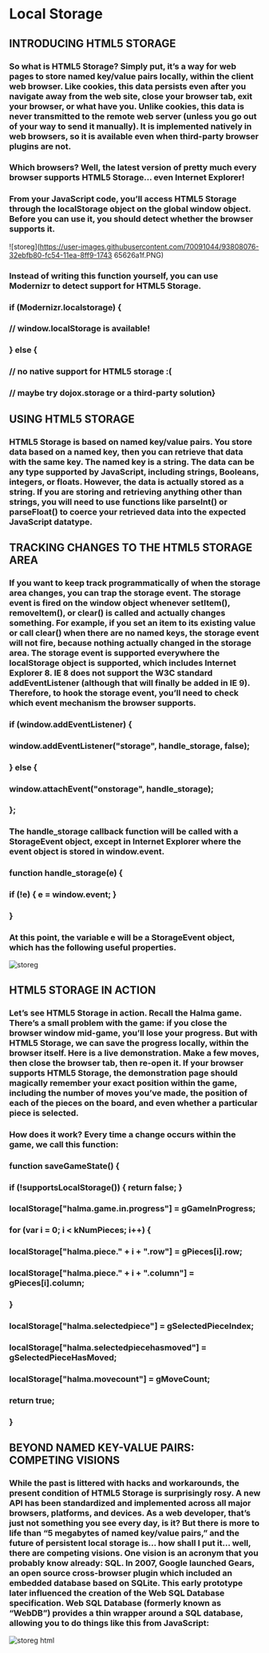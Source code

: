 # Local Storage

## INTRODUCING HTML5 STORAGE

### So what is HTML5 Storage? Simply put, it’s a way for web pages to store named key/value pairs locally, within the client web browser. Like cookies, this data persists even after you navigate away from the web site, close your browser tab, exit your browser, or what have you. Unlike cookies, this data is never transmitted to the remote web server (unless you go out of your way to send it manually). It is implemented natively in web browsers, so it is available even when third-party browser plugins are not.

### Which browsers? Well, the latest version of pretty much every browser supports HTML5 Storage… even Internet Explorer!
### From your JavaScript code, you’ll access HTML5 Storage through the localStorage object on the global window object. Before you can use it, you should detect whether the browser supports it.
![storeg](https://user-images.githubusercontent.com/70091044/93808076-32ebfb80-fc54-11ea-8ff9-1743
65626a1f.PNG)

### Instead of writing this function yourself, you can use Modernizr to detect support for HTML5 Storage.

### if (Modernizr.localstorage) {
### // window.localStorage is available!
### } else {
###  // no native support for HTML5 storage :(
###  // maybe try dojox.storage or a third-party solution}



## USING HTML5 STORAGE

### HTML5 Storage is based on named key/value pairs. You store data based on a named key, then you can retrieve that data with the same key. The named key is a string. The data can be any type supported by JavaScript, including strings, Booleans, integers, or floats. However, the data is actually stored as a string. If you are storing and retrieving anything other than strings, you will need to use functions like parseInt() or parseFloat() to coerce your retrieved data into the expected JavaScript datatype.



## TRACKING CHANGES TO THE HTML5 STORAGE AREA


### If you want to keep track programmatically of when the storage area changes, you can trap the storage event. The storage event is fired on the window object whenever setItem(), removeItem(), or clear() is called and actually changes something. For example, if you set an item to its existing value or call clear() when there are no named keys, the storage event will not fire, because nothing actually changed in the storage area. The storage event is supported everywhere the localStorage object is supported, which includes Internet Explorer 8. IE 8 does not support the W3C standard addEventListener (although that will finally be added in IE 9). Therefore, to hook the storage event, you’ll need to check which event mechanism the browser supports. 

### if (window.addEventListener) {
### window.addEventListener("storage", handle_storage, false);
### } else {
###  window.attachEvent("onstorage", handle_storage);
### };
### The handle_storage callback function will be called with a StorageEvent object, except in Internet Explorer where the event object is stored in window.event.

### function handle_storage(e) {
###  if (!e) { e = window.event; }
### }
### At this point, the variable e will be a StorageEvent object, which has the following useful properties.
![storeg](https://user-images.githubusercontent.com/70091044/93810408-49478680-fc57-11ea-8586-00800e5c5f24.PNG)
## HTML5 STORAGE IN ACTION
### Let’s see HTML5 Storage in action. Recall the Halma game. There’s a small problem with the game: if you close the browser window mid-game, you’ll lose your progress. But with HTML5 Storage, we can save the progress locally, within the browser itself. Here is a live demonstration. Make a few moves, then close the browser tab, then re-open it. If your browser supports HTML5 Storage, the demonstration page should magically remember your exact position within the game, including the number of moves you’ve made, the position of each of the pieces on the board, and even whether a particular piece is selected.

### How does it work? Every time a change occurs within the game, we call this function:

### function saveGameState() {
###    if (!supportsLocalStorage()) { return false; }
###    localStorage["halma.game.in.progress"] = gGameInProgress;
###    for (var i = 0; i < kNumPieces; i++) {
###	localStorage["halma.piece." + i + ".row"] = gPieces[i].row;
###	localStorage["halma.piece." + i + ".column"] = gPieces[i].column;
###    }
###    localStorage["halma.selectedpiece"] = gSelectedPieceIndex;
###    localStorage["halma.selectedpiecehasmoved"] = gSelectedPieceHasMoved;
###    localStorage["halma.movecount"] = gMoveCount;
###    return true;
### }


## BEYOND NAMED KEY-VALUE PAIRS: COMPETING VISIONS
### While the past is littered with hacks and workarounds, the present condition of HTML5 Storage is surprisingly rosy. A new API has been standardized and implemented across all major browsers, platforms, and devices. As a web developer, that’s just not something you see every day, is it? But there is more to life than “5 megabytes of named key/value pairs,” and the future of persistent local storage is… how shall I put it… well, there are competing visions. One vision is an acronym that you probably know already: SQL. In 2007, Google launched Gears, an open source cross-browser plugin which included an embedded database based on SQLite. This early prototype later influenced the creation of the Web SQL Database specification. Web SQL Database (formerly known as “WebDB”) provides a thin wrapper around a SQL database, allowing you to do things like this from JavaScript:

![storeg html](https://user-images.githubusercontent.com/70091044/93810124-dfc77800-fc56-11ea-8e82-27e02bd5d200.PNG)
